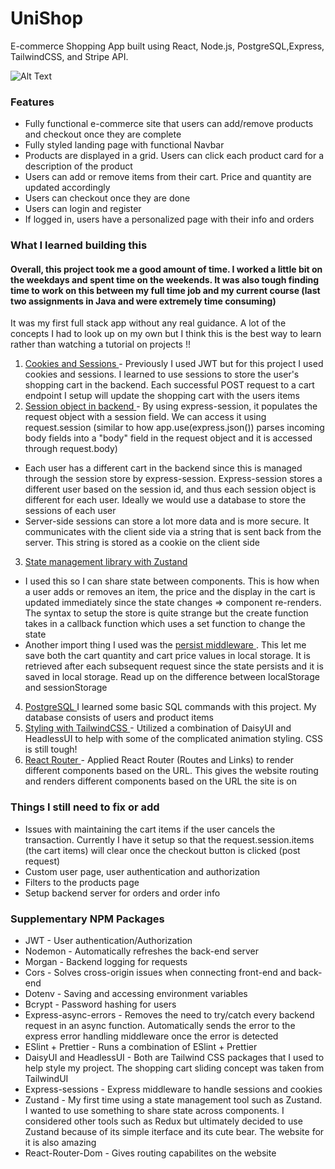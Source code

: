 # UniShop

E-commerce Shopping App built using React, Node.js, PostgreSQL,Express, TailwindCSS, and Stripe API. 

![Alt Text](https://media.giphy.com/media/vFKqnCdLPNOKc/giphy.gif)




### Features
- Fully functional e-commerce site that users can add/remove products and checkout once they are complete
- Fully styled landing page with functional Navbar
- Products are displayed in a grid. Users can click each product card for a description of the product 
- Users can add or remove items from their cart. Price and quantity are updated accordingly
- Users can checkout once they are done
- Users can login and register
- If logged in, users have a personalized page with their info and orders  

### What I learned building this 

#### Overall, this project took me a good amount of time. I worked a little bit on the weekdays and spent time on the weekends. It was also tough finding time to work on this between my full time job and my current course (last two assignments in Java and were extremely time consuming)  
It was my first full stack app without any real guidance. A lot of the concepts I had to look up on my own but I think this is the best way to learn rather than watching a tutorial on projects !!

1. <ins> Cookies and Sessions </ins> - Previously I used JWT but for this project I used cookies and sessions. I learned to use sessions to store the user's shopping cart in the backend. Each successful POST request to a cart endpoint I setup will update the shopping cart with the users items
2. <ins> Session object in backend </ins> - By using express-session, it populates the request object with a session field. We can access it using request.session (similar to how app.use(express.json()) parses incoming body fields into a "body" field in the request object and it is accessed through request.body)  
  - Each user has a different cart in the backend since this is managed through the session store by express-session. Express-session stores a different user based on the session id, and thus each session object is different for each user. Ideally we would use a database to store the sessions of each user    
  - Server-side sessions can store a lot more data and is more secure. It communicates with the client side via a string that is sent back from the server. This string is stored as a cookie on the client side     
3. <ins> State management library with Zustand </ins>   
  - I used this so I can share state between components. This is how when a user adds or removes an item, the price and the display in the cart is updated immediately since the state changes => component re-renders. The syntax to setup the store is quite strange but the create function takes in a callback function which uses a set function to change the state  
  - Another import thing I used was the <ins>persist  middleware </ins>. This let me save both the cart quantity and cart price values in local storage. It is retrieved after each subsequent request since the state persists and it is saved in local storage. Read up on the difference between localStorage and sessionStorage  
4. <ins> PostgreSQL </ins> I learned some basic SQL commands with this project. My database consists of users and product items 
5. <ins> Styling with TailwindCSS </ins> - Utilized a combination of DaisyUI and HeadlessUI to help with some of the complicated animation styling. CSS is still tough!
6. <ins> React Router </ins> - Applied React Router (Routes and Links) to render different components based on the URL. This gives the website routing and renders different components based on the URL the site is on


### Things I still need to fix or add 

- Issues with maintaining the cart items if the user cancels the transaction. Currently I have it setup so that the request.session.items (the cart items) will clear once the checkout button is clicked (post request) 
- Custom user page, user authentication and authorization 
- Filters to the products page 
- Setup backend server for orders and order info 


### Supplementary NPM Packages

- JWT - User authentication/Authorization
- Nodemon - Automatically refreshes the back-end server
- Morgan - Backend logging for requests
- Cors - Solves cross-origin issues when connecting front-end and back-end
- Dotenv - Saving and accessing environment variables
- Bcrypt - Password hashing for users
- Express-async-errors - Removes the need to try/catch every backend request in an async function. Automatically sends the error to the express error handling middleware once the error is detected
- ESlint + Prettier - Runs a combination of ESlint + Prettier 
- DaisyUI and HeadlessUI - Both are Tailwind CSS packages that I used to help style my project. The shopping cart sliding concept was taken from TailwindUI
- Express-sessions - Express middleware to handle sessions and cookies 
- Zustand - My first time using a state management tool such as Zustand. I wanted to use something to share state across components. I considered other tools such as Redux but ultimately decided to use Zustand because of its simple iterface and its cute bear. The website for it is also amazing 
 - React-Router-Dom - Gives routing capabilites on the website 
